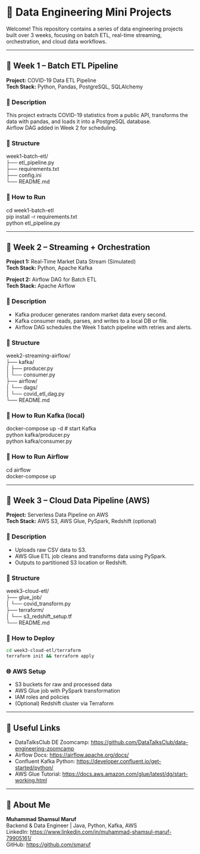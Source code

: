 # 🧠 Data Engineering Mini Projects

Welcome! This repository contains a series of data engineering projects built over 3 weeks, focusing on batch ETL, real-time streaming, orchestration, and cloud data workflows.

---

## 📅 Week 1 – Batch ETL Pipeline

**Project:** COVID-19 Data ETL Pipeline  
**Tech Stack:** Python, Pandas, PostgreSQL, SQLAlchemy  

### 🔹 Description  
This project extracts COVID-19 statistics from a public API, transforms the data with pandas, and loads it into a PostgreSQL database.  
Airflow DAG added in Week 2 for scheduling.

### 📁 Structure  
week1-batch-etl/  
├── etl_pipeline.py  
├── requirements.txt  
├── config.ini  
└── README.md  

### 🚀 How to Run  
cd week1-batch-etl  
pip install -r requirements.txt  
python etl_pipeline.py  

---

## 📅 Week 2 – Streaming + Orchestration

**Project 1:** Real-Time Market Data Stream (Simulated)  
**Tech Stack:** Python, Apache Kafka  

**Project 2:** Airflow DAG for Batch ETL  
**Tech Stack:** Apache Airflow  

### 🔹 Description  
- Kafka producer generates random market data every second.  
- Kafka consumer reads, parses, and writes to a local DB or file.  
- Airflow DAG schedules the Week 1 batch pipeline with retries and alerts.

### 📁 Structure  
week2-streaming-airflow/  
├── kafka/  
│   ├── producer.py  
│   └── consumer.py  
├── airflow/  
│   └── dags/  
│       └── covid_etl_dag.py  
└── README.md  

### 🚀 How to Run Kafka (local)  
docker-compose up -d  # start Kafka  
python kafka/producer.py  
python kafka/consumer.py  

### 🚀 How to Run Airflow  
cd airflow  
docker-compose up  

---

## 📅 Week 3 – Cloud Data Pipeline (AWS)

**Project:** Serverless Data Pipeline on AWS  
**Tech Stack:** AWS S3, AWS Glue, PySpark, Redshift (optional)

### 🔹 Description  
- Uploads raw CSV data to S3.  
- AWS Glue ETL job cleans and transforms data using PySpark.  
- Outputs to partitioned S3 location or Redshift.

### 📁 Structure  
week3-cloud-etl/  
├── glue_job/  
│   └── covid_transform.py  
├── terraform/  
│   └── s3_redshift_setup.tf  
└── README.md  

### 🚀 How to Deploy  
```bash
cd week3-cloud-etl/terraform
terraform init && terraform apply
```

### 🌐 AWS Setup  
- S3 buckets for raw and processed data  
- AWS Glue job with PySpark transformation  
- IAM roles and policies  
- (Optional) Redshift cluster via Terraform  

---

## 🔗 Useful Links  
- DataTalksClub DE Zoomcamp: https://github.com/DataTalksClub/data-engineering-zoomcamp  
- Airflow Docs: https://airflow.apache.org/docs/  
- Confluent Kafka Python: https://developer.confluent.io/get-started/python/  
- AWS Glue Tutorial: https://docs.aws.amazon.com/glue/latest/dg/start-working.html  

---

## 🧔 About Me  
**Muhammad Shamsul Maruf**  
Backend & Data Engineer | Java, Python, Kafka, AWS  
LinkedIn: https://www.linkedin.com/in/muhammad-shamsul-maruf-79905161/  
GitHub: https://github.com/smaruf  

